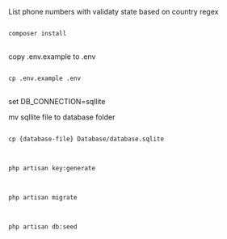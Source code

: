 <p>List phone numbers with validaty state based on country regex</p>
<div class="snippet-clipboard-content position-relative overflow-auto">
<pre>
<code>
composer install
</code>
</pre>
</div>

<p>copy .env.example to .env</p>
<div class="snippet-clipboard-content position-relative overflow-auto">
<pre>
<code>
cp .env.example .env
</code>
</pre>
</div>
<p>set DB_CONNECTION=sqllite</p>


<p>mv sqllite file to database folder</p>
<div class="snippet-clipboard-content position-relative overflow-auto">
<pre>
<code>
cp {database-file} Database/database.sqlite
</code>
</pre>
</div>

<div class="snippet-clipboard-content position-relative overflow-auto">
<pre>
<code>
php artisan key:generate
</code>
</pre>
</div>

<div class="snippet-clipboard-content position-relative overflow-auto">
<pre>
<code>
php artisan migrate
</code>
</pre>
</div>

<div class="snippet-clipboard-content position-relative overflow-auto">
<pre>
<code>
php artisan db:seed
</code>
</pre>
</div>